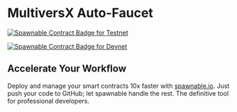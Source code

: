 # MultiversX Auto-Faucet

[![Spawnable Contract Badge for Testnet](https://api.spawnable.io/badges/contracts/autofaucet?network=testnet)](https://spawnable.io/contracts/autofaucet)

[![Spawnable Contract Badge for Devnet](https://api.spawnable.io/badges/contracts/autofaucet?network=devnet)](https://spawnable.io/contracts/autofaucet)

## Accelerate Your Workflow

Deploy and manage your smart contracts 10x faster with [spawnable.io](https://spawnable.io). Just push your code to GitHub; let spawnable handle the rest. The definitive tool for professional developers.
